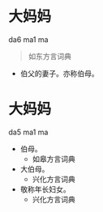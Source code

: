 # 大妈妈
da6 ma1 ma
> 如东方言词典
- 伯父的妻子。亦称伯母。

# 大妈妈
da5 ma1 ma
+ 伯母。
  * 如皋方言词典
+ 大伯母。
  * 兴化方言词典
+ 敬称年长妇女。
  * 兴化方言词典
